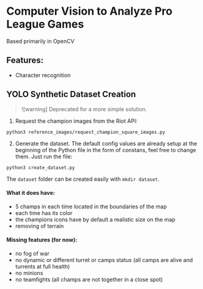 # Computer Vision to Analyze Pro League Games

Based primarily in OpenCV

## Features:
- Character recognition


## YOLO Synthetic Dataset Creation

> ![warning] Deprecated for a more simple solution.

1. Request the champion images from the Riot API:
```
python3 reference_images/request_champion_square_images.py
```
2. Generate the dataset.
The default config values are already setup at the beginning of the Python file in the form of constans, feel free to change them. Just run the file:
```
python3 create_dataset.py
```
The `dataset` folder can be created easily with `mkdir dataset`.

#### What it does have:
- 5 champs in each time located in the boundaries of the map
- each time has its color
- the champions icons have by default a realistic size on the map
- removing of terrain

#### Missing features (for now):
- no fog of war
- no dynamic or different turret or camps status (all camps are alive and turrents at full health)
- no minions
- no teamfights (all champs are not together in a close spot)

